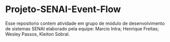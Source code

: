# Projeto-SENAI-Event-Flow
Esse repositorio contem atividade em grupo de módulo de desenvolvimento de sistemas SENAI elaborado pela equipe: Marcio Intra; Henrique Freitas; Wesley Passos, Kleiton Sobral.
